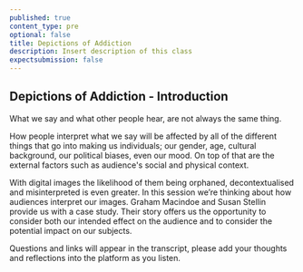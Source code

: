 ```yaml
---
published: true
content_type: pre
optional: false
title: Depictions of Addiction
description: Insert description of this class
expectsubmission: false
---
```

## Depictions of Addiction - Introduction

What we say and what other people hear, are not always the same thing. 

How people interpret what we say will be affected by all of the different things that go into making us individuals; our gender, age, cultural background, our political biases, even our mood. On top of that are the external factors such as audience's social and physical context. 

With digital images the likelihood of them being orphaned, decontextualised and misinterpreted is even greater. In this session we’re thinking about how audiences interpret our images. Graham Macindoe and Susan Stellin provide us with a case study. Their story offers us the opportunity to consider both our intended effect on the audience and to consider the potential impact on our subjects.

Questions and links will appear in the transcript, please add your thoughts and reflections into the platform as you listen.
